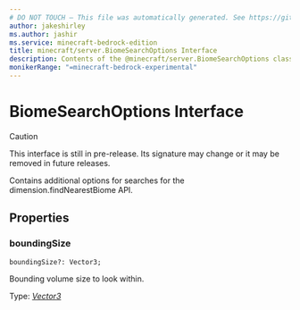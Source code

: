 ```yaml
---
# DO NOT TOUCH — This file was automatically generated. See https://github.com/mojang/minecraftapidocsgenerator to modify descriptions, examples, etc.
author: jakeshirley
ms.author: jashir
ms.service: minecraft-bedrock-edition
title: minecraft/server.BiomeSearchOptions Interface
description: Contents of the @minecraft/server.BiomeSearchOptions class.
monikerRange: "=minecraft-bedrock-experimental"
---
```

# BiomeSearchOptions Interface

> [!CAUTION]
> This interface is still in pre-release.  Its signature may change or it may be removed in future releases.

Contains additional options for searches for the dimension.findNearestBiome API.

## Properties

### **boundingSize**
`boundingSize?: Vector3;`

Bounding volume size to look within.

Type: [*Vector3*](Vector3.md)
